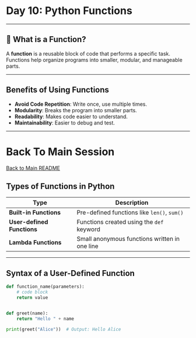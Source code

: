 #  Day 10: Python Functions

---

## 🔹 What is a Function?

A **function** is a reusable block of code that performs a specific task. Functions help organize programs into smaller, modular, and manageable parts.

---

##  Benefits of Using Functions

-  **Avoid Code Repetition**: Write once, use multiple times.
-  **Modularity**: Breaks the program into smaller parts.
-  **Readability**: Makes code easier to understand.
-  **Maintainability**: Easier to debug and test.

---


# Back To Main Session
[Back to Main README](../../README.md)
##  Types of Functions in Python

| Type                  | Description                                      |
|-----------------------|--------------------------------------------------|
| **Built-in Functions** | Pre-defined functions like `len()`, `sum()`       |
| **User-defined Functions** | Functions created using the `def` keyword         |
| **Lambda Functions**   | Small anonymous functions written in one line   |

---

##  Syntax of a User-Defined Function

```python
def function_name(parameters):
    # code block
    return value


def greet(name):
    return "Hello " + name

print(greet("Alice"))  # Output: Hello Alice

